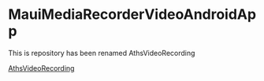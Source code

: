# MauiMediaRecorderVideoAndroidApp
This is repository has been renamed AthsVideoRecording

[AthsVideoRecording](djaus2/AthsVideoRecording)

